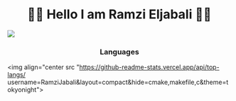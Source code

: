 <h1 align="center">👋🏻  Hello I am Ramzi Eljabali 👋🏻 </h1>

<img align="center" src="https://github-readme-stats.vercel.app/api?username=RamziJabali&show_icons=true&theme=tokyonight"/>

<h3 align="center">Languages</h3>

<img align="center src "https://github-readme-stats.vercel.app/api/top-langs/ username=RamziJabali&layout=compact&hide=cmake,makefile,c&theme=tokyonight">
                         
                       

